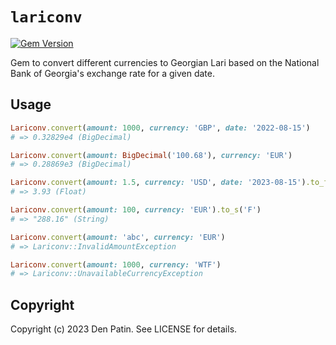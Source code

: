 `lariconv`
==========

[![Gem Version](https://badge.fury.io/rb/lariconv.svg)](https://badge.fury.io/rb/lariconv)

Gem to convert different currencies to Georgian Lari based on
the National Bank of Georgia's exchange rate for a given date.

## Usage

```ruby
Lariconv.convert(amount: 1000, currency: 'GBP', date: '2022-08-15')
# => 0.32829e4 (BigDecimal)

Lariconv.convert(amount: BigDecimal('100.68'), currency: 'EUR')
# => 0.28869e3 (BigDecimal)

Lariconv.convert(amount: 1.5, currency: 'USD', date: '2023-08-15').to_f
# => 3.93 (Float)

Lariconv.convert(amount: 100, currency: 'EUR').to_s('F')
# => "288.16" (String)

Lariconv.convert(amount: 'abc', currency: 'EUR')
# => Lariconv::InvalidAmountException

Lariconv.convert(amount: 1000, currency: 'WTF')
# => Lariconv::UnavailableCurrencyException
```

## Copyright

Copyright (c) 2023 Den Patin. See LICENSE for details.
